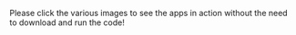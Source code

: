Please click the various images to see the apps in action without the need to download and run the code!
